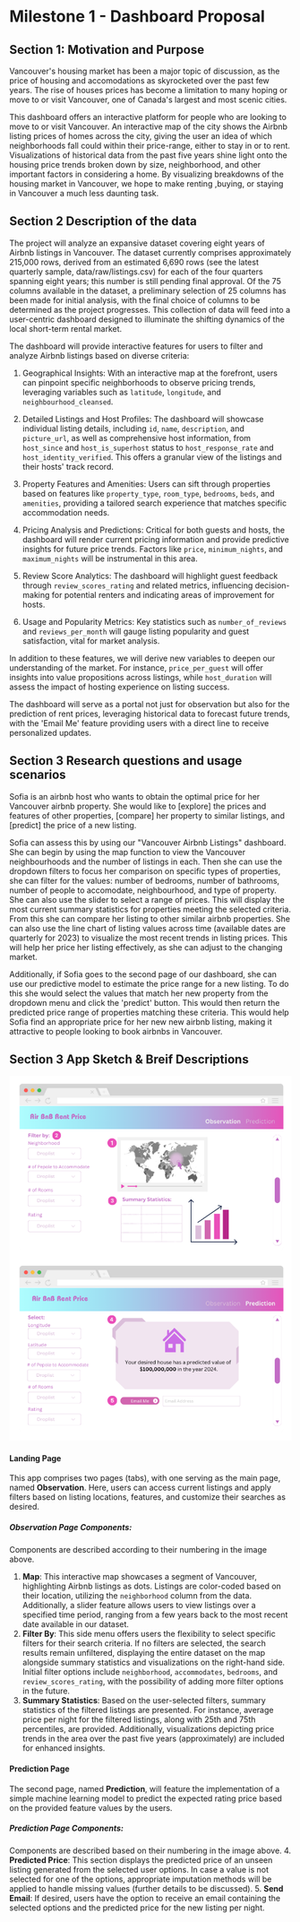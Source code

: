 # Milestone 1 - Dashboard Proposal

## Section 1: Motivation and Purpose
Vancouver's housing market has been a major topic of discussion, as the price of housing and accomodations as skyrocketed over the past few years. The rise of houses prices has become a limitation to many hoping or move to or visit Vancouver, one of Canada's largest and most scenic cities. 

This dashboard offers an interactive platform for people who are looking to move to or visit Vancouver. An interactive map of the city shows the Airbnb listing prices of homes across the city, giving the user an idea of which neighborhoods fall could within their price-range, either to stay in or to rent. Visualizations of historical data from the past five years shine light onto the housing price trends broken down by size, neighborhood, and other important factors in considering a home. By visualizing breakdowns of the housing market in Vancouver, we hope to make renting ,buying, or staying in Vancouver a much less daunting task.

## Section 2 Description of the data
The project will analyze an expansive dataset covering eight years of Airbnb listings in Vancouver. The dataset currently comprises approximately 215,000 rows, derived from an estimated 6,690 rows (see the latest quarterly sample, data/raw/listings.csv) for each of the four quarters spanning eight years; this number is still pending final approval. Of the 75 columns available in the dataset, a preliminary selection of 25 columns has been made for initial analysis, with the final choice of columns to be determined as the project progresses. This collection of data will feed into a user-centric dashboard designed to illuminate the shifting dynamics of the local short-term rental market.

The dashboard will provide interactive features for users to filter and analyze Airbnb listings based on diverse criteria:

1. Geographical Insights: With an interactive map at the forefront, users can pinpoint specific neighborhoods to observe pricing trends, leveraging variables such as `latitude`, `longitude`, and `neighbourhood_cleansed`.

2. Detailed Listings and Host Profiles: The dashboard will showcase individual listing details, including `id`, `name`, `description`, and `picture_url`, as well as comprehensive host information, from `host_since` and `host_is_superhost` status to `host_response_rate` and `host_identity_verified`. This offers a granular view of the listings and their hosts' track record.

3. Property Features and Amenities: Users can sift through properties based on features like `property_type`, `room_type`, `bedrooms`, `beds`, and `amenities`, providing a tailored search experience that matches specific accommodation needs.

4. Pricing Analysis and Predictions: Critical for both guests and hosts, the dashboard will render current pricing information and provide predictive insights for future price trends. Factors like `price`, `minimum_nights`, and `maximum_nights` will be instrumental in this area.

5. Review Score Analytics: The dashboard will highlight guest feedback through `review_scores_rating` and related metrics, influencing decision-making for potential renters and indicating areas of improvement for hosts.

6. Usage and Popularity Metrics: Key statistics such as `number_of_reviews` and `reviews_per_month` will gauge listing popularity and guest satisfaction, vital for market analysis.

In addition to these features, we will derive new variables to deepen our understanding of the market. For instance, `price_per_guest` will offer insights into value propositions across listings, while `host_duration` will assess the impact of hosting experience on listing success.

The dashboard will serve as a portal not just for observation but also for the prediction of rent prices, leveraging historical data to forecast future trends, with the 'Email Me' feature providing users with a direct line to receive personalized updates.

## Section 3 Research questions and usage scenarios

Sofia is an airbnb host who wants to obtain the optimal price for her Vancouver airbnb property. She would like to [explore] the prices and features of other properties, [compare] her property to similar listings, and [predict] the price of a new listing.

Sofia can assess this by using our "Vancouver Airbnb Listings" dashboard. She can begin by using the map function to view the Vancouver neighbourhoods and the number of listings in each. Then she can use the dropdown filters to focus her comparison on specific types of properties, she can filter for the values: number of bedrooms, number of bathrooms, number of people to accomodate, neighbourhood, and type of property. She can also use the slider to select a range of prices. This will display the most current summary statistics for properties meeting the selected criteria. From this she can compare her listing to other similar airbnb properties. She can also use the line chart of listing values across time (available dates are quarterly for 2023) to visualize the most recent trends in listing prices. This will help her price her listing effectively, as she can adjust to the changing market.

Additionally, if Sofia goes to the second page of our dashboard, she can use our predictive model to estimate the price range for a new listing. To do this she would select the values that match her new property from the dropdown menu and click the 'predict' button. This would then return the predicted price range of properties matching these criteria. This would help Sofia find an appropriate price for her new new airbnb listing, making it attractive to people looking to book airbnbs in Vancouver.

## Section 3 App Sketch & Breif Descriptions
![image](../img/sketch_milestone1.png)

#### Landing Page
This app comprises two pages (tabs), with one serving as the main page, named **Observation**. Here, users can access current listings and apply filters based on listing locations, features, and customize their searches as desired.

##### Observation Page Components:
Components are described according to their numbering in the image above.
1. **Map**: This interactive map showcases a segment of Vancouver, highlighting Airbnb listings as dots. Listings are color-coded based on their location, utilizing the `neighborhood` column from the data. Additionally, a slider feature allows users to view listings over a specified time period, ranging from a few years back to the most recent date available in our dataset.
2. **Filter By**: This side menu offers users the flexibility to select specific filters for their search criteria. If no filters are selected, the search results remain unfiltered, displaying the entire dataset on the map alongside summary statistics and visualizations on the right-hand side. Initial filter options include `neighborhood`, `accommodates`, `bedrooms`, and `review_scores_rating`, with the possibility of adding more filter options in the future.
3. **Summary Statistics**: Based on the user-selected filters, summary statistics of the filtered listings are presented. For instance, average price per night for the filtered listings, along with 25th and 75th percentiles, are provided. Additionally, visualizations depicting price trends in the area over the past five years (approximately) are included for enhanced insights.

#### Prediction Page
The second page, named **Prediction**, will feature the implementation of a simple machine learning model to predict the expected rating price based on the provided feature values by the users.

##### Prediction Page Components:
Components are described based on their numbering in the image above.
4. **Predicted Price**: This section displays the predicted price of an unseen listing generated from the selected user options. In case a value is not selected for one of the options, appropriate imputation methods will be applied to handle missing values (further details to be discussed).
5. **Send Email**: If desired, users have the option to receive an email containing the selected options and the predicted price for the new listing per night.